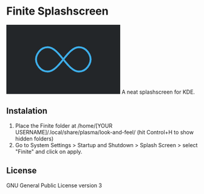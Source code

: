 # Finite Splashscreen

<img src="contents/previews/splash.png">
A neat splashscreen for KDE.


## Instalation

1. Place the Finite folder at /home/[YOUR USERNAME]/.local/share/plasma/look-and-feel/ (hit Control+H to show hidden folders)
2. Go to System Settings > Startup and Shutdown > Splash Screen > select "Finite" and click on apply.



## License

GNU General Public License version 3
